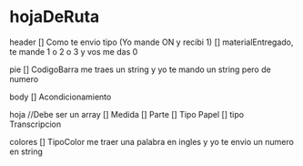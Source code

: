 # hojaDeRuta
header
[] Como te envio tipo (Yo mande ON y recibi 1)
[] materialEntregado, te mande 1 o 2 o 3 y vos me das 0

pie
[] CodigoBarra me traes un string y yo te mando un string pero de numero

body
[] Acondicionamiento

hoja //Debe ser un array
[] Medida
[] Parte
[] Tipo Papel
[] tipo Transcripcion

colores
[] TipoColor me traer una palabra en ingles y yo te envio un numero en string